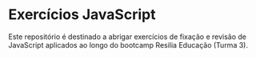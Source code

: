 # Exercícios JavaScript

Este repositório é destinado a abrigar exercícios de fixação e revisão de JavaScript aplicados ao longo do bootcamp Resilia Educação (Turma 3).
